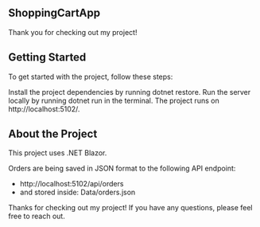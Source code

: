 ## ShoppingCartApp
Thank you for checking out my project!

## Getting Started
To get started with the project, follow these steps:

Install the project dependencies by running dotnet restore.
Run the server locally by running dotnet run in the terminal.
The project runs on http://localhost:5102/.

## About the Project
This project uses .NET Blazor.

Orders are being saved in JSON format to the following API endpoint:

- http://localhost:5102/api/orders
- and stored inside: Data/orders.json

Thanks for checking out my project! If you have any questions, please feel free to reach out.